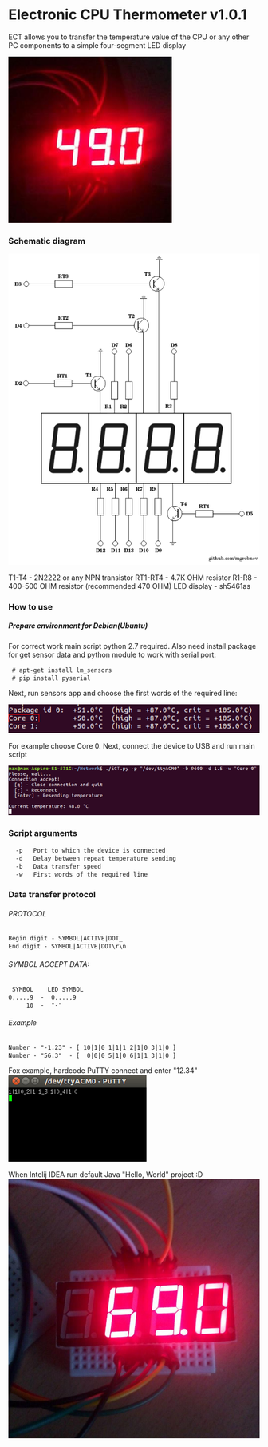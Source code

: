 # Electronic CPU Thermometer v1.0.1

ECT allows you to transfer the temperature value of the CPU or any other PC components to a simple four-segment LED display 

![Real time CPU temperature check](images/1_photo.jpg)

### Schematic diagram
![Schematic diagram](images/Schematic_diagram.png)

T1-T4 - 2N2222 or any NPN transistor
RT1-RT4 - 4.7K OHM resistor
R1-R8 - 400-500 OHM resistor (recommended 470 OHM)
LED display - sh5461as

### How to use

##### Prepare environment for Debian(Ubuntu) 
For correct work main script python 2.7 required. Also need install package for get sensor data and python module to work with serial port:

     # apt-get install lm_sensors
     # pip install pyserial

Next, run sensors app and choose the first words of the required line:

![Sensors check](images/sensors_check.png)

For example choose Core 0. Next, connect the device to USB and run main script

![Script demonstration](images/script_demonstration.png)

### Script arguments
      -p   Port to which the device is connected
      -d   Delay between repeat temperature sending
      -b   Data transfer speed
      -w   First words of the required line

### Data transfer protocol
###### PROTOCOL

    Begin digit - SYMBOL|ACTIVE|DOT_
    End digit - SYMBOL|ACTIVE|DOT\r\n

###### SYMBOL ACCEPT DATA:

     SYMBOL    LED SYMBOL
    0,...,9  -  0,...,9
         10  -  "-"

###### Example
    Number - "-1.23" - [ 10|1|0_1|1|1_2|1|0_3|1|0 ]
    Number - "56.3"  - [  0|0|0_5|1|0_6|1|1_3|1|0 ]

Fox example, hardcode PuTTY connect and enter "12.34" 
![Script demonstration](images/putty_example.png)

When Intelij IDEA run default Java "Hello, World" project :D
![Check temperature demostration](images/test_check.jpg)
    
    
